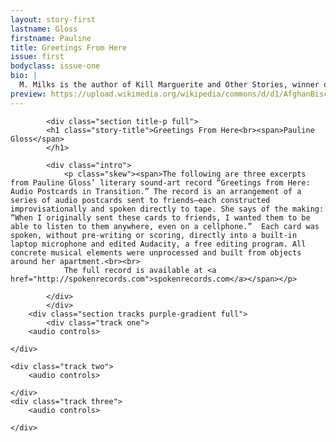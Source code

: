 ```yaml
---
layout: story-first
lastname: Gloss
firstname: Pauline
title: Greetings From Here
issue: first
bodyclass: issue-one
bio: |
  M. Milks is the author of Kill Marguerite and Other Stories, winner of the 2015 Devil’s Kitchen Reading Award in Fiction and a Lambda Literary Award finalist; as well as three chapbooks, most recently The Feels, an exploration of fan fiction and affect. They are editor of The &NOW Awards 3: The Best Innovative Writing, 2011-2013 and co-editor of Asexualities: Feminist and Queer Perspectives.
preview: https://upload.wikimedia.org/wikipedia/commons/d/d1/AfghanBiscuit.jpg
---
```


<style>



.intro {
	width: 90%;
	color: #ffffff;
	margin: 0 auto;

}

.story-title {
	text-align: center;
	padding-top: 5%;
}

.tracks {
	position: relative;
}
.track {
	width: 90%;
	position: absolute;
}

p {
	font-size: 1.2em;
}

p.bio {
	color: #000000!important;
}

.one {
	top: 10%;
	left: 5%;
}

.two {
	top: 30%;
	left: 5%;

}

.three {
	top: 50%;
	left: 5%;

}


.plyr--audio .plyr__controls {
	background: transparent;
	border: 2px solid #54EA66;
}

@media screen and (min-width: 800px) {

.story-wrapper {
	height: 100%;
}

.intro {
	width: 30%;
	
	}

	p.skew span {
  display: block;
  font-style: italic;
  transform: rotate(0deg);
  transition: transform 8s 0.2s cubic-bezier(0,.87,.16,1);
}
.loaded p.skew {
  transform: rotate(-3deg);
}
.loaded p.skew span {
  transform: rotate(-3deg);
}

.track {
	width: 30%;
}

.one {
	top: 10%;
	left: 20%;
}

.two {
	top: 30%;
	left: 40%;
}

.three {
	top: 50%;
	left: 60%;
}

}
</style>

<div class="story-wrapper">


			<div class="section title-p full">
			<h1 class="story-title">Greetings From Here<br><span>Pauline Gloss</span>
			</h1>

			<div class="intro">
				<p class="skew"><span>The following are three excerpts from Pauline Gloss’ literary sound-art record “Greetings from Here: Audio Postcards in Transition.” The record is an arrangement of a series of audio postcards sent to friends—each constructed improvisationally and spoken directly to tape. She says of the making: “When I originally sent these cards to friends, I wanted them to be able to listen to them anywhere, even on a cellphone.”  Each card was spoken, without pre-writing or scoring, directly into a built-in laptop microphone and edited Audacity, a free editing program. All concrete musical elements were unprocessed and built from objects around her apartment.<br><br>
				The full record is available at <a href="http://spokenrecords.com">spokenrecords.com</a></span></p> 

			</div>
			</div>
		<div class="section tracks purple-gradient full">
			<div class="track one">
		<audio controls>
  <source src="../../assets/audio/issues/01_first/1typewritteninStone.wav" type="audio/wav">
</audio>

	</div>

	<div class="track two">
		<audio controls>
  <source src="../../assets/audio/issues/01_first/2_nylons-and-straitjacket.wav" type="audio/wav">
</audio>

	</div>
	<div class="track three">
		<audio controls>
  <source src="../../assets/audio/issues/01_first/3_naming-the-unnameable.wav" type="audio/wav">
</audio>

	</div>
</div>

<div class="section full green-gradient">
	<p class="bio">Pauline Gloss is a literary sound-artist based in Los Angeles. She runs Spoken Records, a label specializing in the release of work in the text-sound tradition. Her most recent record, "Greetings from Here: Audio Postcards in Transition," has been written about in <i>ARTILLERY Magazine</i> and <i>Sequenza21</i>. She has performed and shown solo work in New York and LA.</p>
	</div>
</div>

<script>
  (function(i,s,o,g,r,a,m){i['GoogleAnalyticsObject']=r;i[r]=i[r]||function(){
  (i[r].q=i[r].q||[]).push(arguments)},i[r].l=1*new Date();a=s.createElement(o),
  m=s.getElementsByTagName(o)[0];a.async=1;a.src=g;m.parentNode.insertBefore(a,m)
  })(window,document,'script','https://www.google-analytics.com/analytics.js','ga');

  ga('create', 'UA-93682415-1', 'auto');
  ga('send', 'pageview');

</script>
